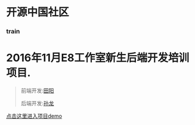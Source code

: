 # 开源中国社区

### train
# 2016年11月E8工作室新生后端开发培训项目.
> 
>
>前端开发:[田阳](https://github.com/ty888)
>
>后端开发:[孙龙](https://github.com/wqer1019)
> 
> 
[点击这里进入项目demo](http://px.e8net.cn)
